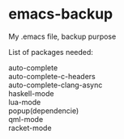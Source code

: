 emacs-backup
============

My .emacs file, backup purpose

List of packages needed:<br>

auto-complete<br>
auto-complete-c-headers<br>
auto-complete-clang-async<br>
haskell-mode<br>
lua-mode<br>
popup(dependencie)<br>
qml-mode<br>
racket-mode<br>
